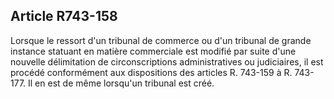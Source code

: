 Article R743-158
----
Lorsque le ressort d'un tribunal de commerce ou d'un tribunal de grande instance
statuant en matière commerciale est modifié par suite d'une nouvelle
délimitation de circonscriptions administratives ou judiciaires, il est procédé
conformément aux dispositions des articles R. 743-159 à R. 743-177. Il en est de
même lorsqu'un tribunal est créé.
